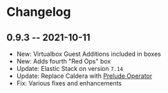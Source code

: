 # Changelog

## 0.9.3 -- 2021-10-11

- New: Virtualbox Guest Additions included in boxes
- New: Adds fourth "Red Ops" box
- Update: Elastic Stack on version `7.14`
- Update: Replace Caldera with [Prelude Operator](https://www.prelude.org/)
- Fix: Various fixes and enhancements



<!-- 
- New: 
- Update: 
- Fix: 
 -->
